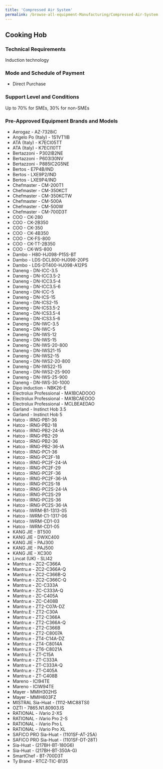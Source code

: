 ```yaml
---
title: 'Compressed Air System'
permalink: /browse-all-equipment-Manufacturing/Compressed-Air-System
---
```


## Cooking Hob

### Technical Requirements

Induction technology

### Mode and Schedule of Payment 

- Direct Purchase

### Support Level and Conditions

Up to 70% for SMEs, 30% for non-SMEs




### Pre-Approved Equipment Brands and Models

- Aerogaz - AZ-7328iC
- Angelo Po (Italy) - 1S1VT1IB
- ATA (Italy) - K7ECI05TT
- ATA (Italy) - K7ECI10TT
- Bertazzoni - P302IB2NE
- Bertazzoni - P603I30NV
- Bertazzoni - P885IC2G5NE
- Bertos - E7P4B/IND
- Bertos - LXE9P2/IND
- Bertos - LXE9P4/IND
- Chefmaster - CM-200T1
- Chefmaster - CM-350KCT
- Chefmaster - CM-350KCTW
- Chefmaster - CM-500A
- Chefmaster - CM-500W
- Chefmaster - CM-700D3T
- COO - CK-280
- COO - CK-2B350
- COO - CK-350
- COO - CK-4B350
- COO - CK-FS-800
- COO - CK-TT-2B350
- COO - CK-WS-800
- Dambo - H80-HJ098-P15S-BT
- Dambo - LDS-DCL800-HJ098-20PS
- Dambo - LDS-DT400-HJ098-A12PS
- Daneng - DN-ICC-3.5
- Daneng - DN-ICC3.5-2
- Daneng - DN-ICC3.5-4
- Daneng - DN-ICC3.5-6
- Daneng - DN-ICC-5
- Daneng - DN-ICS-15
- Daneng - DN-ICS2-15
- Daneng - DN-ICS3.5-2
- Daneng - DN-ICS3.5-4
- Daneng - DN-ICS3.5-6
- Daneng - DN-IWC-3.5
- Daneng - DN-IWC-5
- Daneng - DN-IWS-12
- Daneng - DN-IWS-15
- Daneng - DN-IWS-20-800
- Daneng - DN-IWS21-15
- Daneng - DN-IWS2-15
- Daneng - DN-IWS2-20-800
- Daneng - DN-IWS22-15
- Daneng - DN-IWS2-25-900
- Daneng - DN-IWS-25-900
- Daneng - DN-IWS-30-1000
- Dipo induction - NBK26-E
- Electrolux Professional - MA1BCADOOO
- Electrolux Professional - MA1BCAEOOO
- Electrolux Professional - MCLBEAEDAO
- Garland - Instinct Hob 3.5
- Garland - Instinct Hob 5
- Hatco - IRNG-PB1-36
- Hatco - IRNG-PB2-18
- Hatco - IRNG-PB2-24-IA
- Hatco - IRNG-PB2-29
- Hatco - IRNG-PB2-36
- Hatco - IRNG-PB2-36-IA
- Hatco - IRNG-PC1-36
- Hatco - IRNG-PC2F-18
- Hatco - IRNG-PC2F-24-IA
- Hatco - IRNG-PC2F-29
- Hatco - IRNG-PC2F-36
- Hatco - IRNG-PC2F-36-IA
- Hatco - IRNG-PC2S-18
- Hatco - IRNG-PC2S-24-IA
- Hatco - IRNG-PC2S-29
- Hatco - IRNG-PC2S-36
- Hatco - IRNG-PC2S-36-IA
- Hatco - IWRM-B1-1313-05
- Hatco - IWRM-C1-1317-06
- Hatco - IWRM-CD1-03
- Hatco - IWRM-CD1-05
- KANG JIE - BT500
- KANG JIE - DWXC400
- KANG JIE - PAJ300
- KANG JIE - PAJ500
- KANG JIE - XC300
- Lincat (UK) - SLI42
- Mantru.e - ZC2-C366A
- Mantru.e - ZC2-C366A-Q
- Mantru.e - ZC2-C366B-Q
- Mantru.e - ZC2-C366C-Q
- Mantru.e - ZC-C333A
- Mantru.e - ZC-C333A-Q
- Mantru.e - ZC-C405A
- Mantru.e - ZC-C408B
- Mantru.e - ZT2-C07A-DZ
- Mantru.E - ZT2-C30A
- Mantru.e - ZT2-C366A
- Mantru.e - ZT2-C366A-Q
- Mantru.e - ZT2-C366B
- Mantru.e - ZT2-C8007A
- Mantru.e - ZT4-C14A-DZ
- Mantru.e - ZT4-C8014A
- Mantru.e - ZT6-C8021A
- Mantru.E - ZT-C15A
- Mantru.e - ZT-C333A
- Mantru.e - ZT-C333A-Q
- Mantru.e - ZT-C405A
- Mantru.e - ZT-C408B
- Mareno - ICI94TE
- Mareno - ICIW94TE
- Mayer - MMIH302HS
- Mayer - MMIH603FZ
- MISTRAL Sia-Huat - (1112-MIC88TSI)
- OZTI - 7865.N1.80903.IS
- RATIONAL - iVario 2-XS
- RATIONAL - iVario Pro 2-S
- RATIONAL - iVario Pro L
- RATIONAL - iVario Pro XL 
- SAFICO PRO Sia-Huat - (1101SF-AT-25A)
- SAFICO PRO Sia-Huat - (1101SF-DT-28T)
- Sia-Huat - (217BH-BT-180G6)
- Sia-Huat - (217BH-BT-350A-G)
- SmartChef - BT-700D3T
- Ty Brand - RTCZ-TIC-B135



<script src='/jquery/resize-tables.js'></script>
